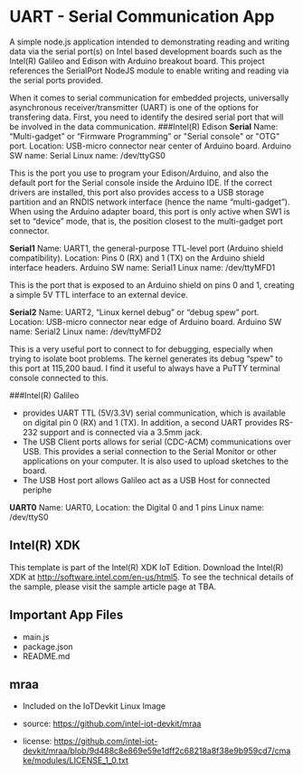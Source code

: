 UART - Serial Communication App
============================
A simple node.js application intended to demonstrating reading and writing data via the serial port(s) on Intel based development boards such as the Intel(R) Galileo and Edison with Arduino breakout board. This project references the SerialPort NodeJS module to enable writing and reading via the serial ports provided.

When it comes to serial communication for embedded projects, universally asynchronous receiver/transmitter (UART) is one of the options for transfering data. First, you need to identify the desired serial port that will be involved in the data communication.
###Intel(R) Edison
**Serial**
Name: “Multi-gadget” or “Firmware Programming” or "Serial console" or "OTG" port.
Location: USB-micro connector near center of Arduino board.
Arduino SW name: Serial
Linux name: /dev/ttyGS0
 
This is the port you use to program your Edison/Arduino, and also the default port for the Serial console inside the Arduino IDE.  If the correct drivers are installed, this port also provides access to a USB storage partition and an RNDIS network interface (hence the name “multi-gadget”). When using the Arduino adapter board, this port is only active when SW1 is set to “device” mode, that is, the position closest to the multi-gadget port connector.

**Serial1**
Name: UART1, the general-purpose TTL-level port (Arduino shield compatibility).
Location: Pins 0 (RX) and 1 (TX) on the Arduino shield interface headers. 
Arduino SW name: Serial1
Linux name: /dev/ttyMFD1
 
This is the port that is exposed to an Arduino shield on pins 0 and 1, creating a simple 5V TTL interface to an external device.

**Serial2**
Name: UART2, “Linux kernel debug” or “debug spew” port.
Location: USB-micro connector near edge of Arduino board.
Arduino SW name: Serial2
Linux name: /dev/ttyMFD2
 

This is a very useful port to connect to for debugging, especially when trying to isolate boot problems.  The kernel generates its debug “spew” to this port at 115,200 baud.  I find it useful to always have a PuTTY terminal console connected to this.

###Intel(R) Galileo
- provides UART TTL (5V/3.3V) serial communication, which is available on digital pin 0 (RX) and 1 (TX). In addition, a second UART provides RS-232 support and is connected via a 3.5mm jack.
- The USB Client ports allows for serial (CDC-ACM) communications over USB. This provides a serial connection
to the Serial Monitor or other applications on your computer. It is also used to upload sketches to the board.
- The USB Host port allows Galileo act as a USB Host for connected periphe

**UART0**
Name: UART0,
Location: the Digital 0 and 1 pins
Linux name: /dev/ttyS0


Intel(R) XDK 
-------------------------------------------
This template is part of the Intel(R) XDK IoT Edition. 
Download the Intel(R) XDK at http://software.intel.com/en-us/html5. To see the technical details of the sample, 
please visit the sample article page at TBA.

Important App Files
---------------------------
* main.js
* package.json
* README.md

mraa
--------------------------------------------
* Included on the IoTDevkit Linux Image

* source:  https://github.com/intel-iot-devkit/mraa
* license:  https://github.com/intel-iot-devkit/mraa/blob/9d488c8e869e59e1dff2c68218a8f38e9b959cd7/cmake/modules/LICENSE_1_0.txt
